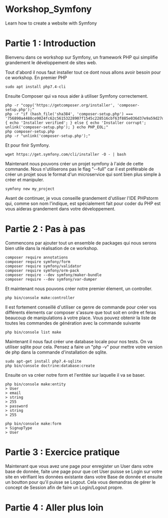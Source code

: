 # Workshop_Symfony
Learn how to create a website with Symfony

# Partie 1 : Introduction
Bienvenu dans ce workshop sur Symfony, un framework PHP qui simplifie grandement le développement de sites web.

Tout d'abord il nous faut installer tout ce dont nous allons avoir besoin pour ce workshop.
En premier PHP
```
sudo apt install php7.4-cli
```
Ensuite Composer qui va nous aider à utiliser Symfony correctement.
```
php -r "copy('https://getcomposer.org/installer', 'composer-setup.php');"
php -r "if (hash_file('sha384', 'composer-setup.php') === '756890a4488ce9024fc62c56153228907f1545c228516cbf63f885e036d37e9a59d27d63f46af1d4d07ee0f76181c7d3') { echo 'Installer verified'; } else { echo 'Installer corrupt'; unlink('composer-setup.php'); } echo PHP_EOL;"
php composer-setup.php
php -r "unlink('composer-setup.php');"
```
Et pour finir Symfony.
```
wget https://get.symfony.com/cli/installer -O - | bash
```
Maintenant nous pouvons créer un projet symfony à l'aide de cette commande. Nous n'utiliserons pas le flag "--full" car il est préférable de créer un projet sous le format d'un microservice qui sont bien plus simple à créer et manipuler.
```
symfony new my_project
```
Avant de continuer, je vous conseille grandement d'utiliser l'IDE PHPstorm qui, comme son nom l'indique, est spécialement fait pour coder du PHP est vous aideras grandement dans votre développement.

# Partie 2 : Pas à pas

Commencons par ajouter tout un ensemble de packages qui nous serons bien utile dans la réalisation de ce workshop.
```
composer require annotations
composer require symfony/form
composer require symfony/validator
composer require symfony/orm-pack
composer require --dev symfony/maker-bundle
composer require --dev symfony/var-dumper
```

Et maintenant nous pouvons créer notre premier élement, un controller.
```
php bin/console make:controller
```

Il est fortement conseillé d'utiliser ce genre de commande pour créer vos différents élements car composer s'assure que tout soit en ordre et feras beaucoup de manipulations à votre place.
Vous pouvez obtenir la liste de toutes les commandes de génération avec la commande suivante
```
php bin/console list make
```

Maintenant il nous faut créer une database locale pour nos tests. On va utiliser sqlite pour cela.
Pensez a faire un "php -v" pour mettre votre version de php dans la commande d'installation de sqlite.
```
sudo apt-get install php7.4-sqlite
php bin/console doctrine:database:create
```

Ensuite on va créer notre form et l'entitée sur laquelle il va se baser.
```
php bin/console make:entity
> User
> email
> string
> 255
> password
> string
> 255

php bin/console make:form
> SignupType
> User
```



# Partie 3 : Exercice pratique

Maintenant que vous avez une page pour enregister un User dans votre base de donnée, faite une page pour que cet User puisse se Login sur votre site en vérifiant les données existante dans votre Base de donnée et ensuite un boutton pour qu'il puisse se Logout. Cela vous demandras de gérer le concept de Session afin de faire un Login/Logout propre.

# Partie 4 : Aller plus loin


